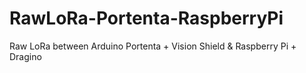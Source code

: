 # RawLoRa-Portenta-RaspberryPi
Raw LoRa between Arduino Portenta + Vision Shield &amp; Raspberry Pi + Dragino 
